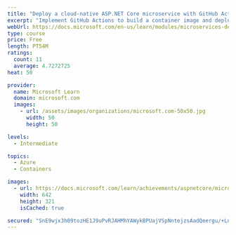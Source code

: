 ```yaml
---
title: "Deploy a cloud-native ASP.NET Core microservice with GitHub Actions"
excerpt: "Implement GitHub Actions to build a container image and deploy to Azure Kubernetes Service."
webUrl: https://docs.microsoft.com/en-us/learn/modules/microservices-devops-aspnet-core/
type: course
price: Free
length: PT54M
ratings:
  count: 11
  average: 4.7272725
heat: 50

provider:
  name: Microsoft Learn
  domain: microsoft.com
  images:
    - url: /assets/images/organizations/microsoft.com-50x50.jpg
      width: 50
      height: 50

levels:
  - Intermediate

topics:
  - Azure
  - Containers

images:
  - url: https://docs.microsoft.com/learn/achievements/aspnetcore/microservices-devops-aspnet-core-social.png
    width: 642
    height: 321
    isCached: true

secured: "SnE9wjx3h09tozHE1J9uPvRJAHMhYAWykBPUajVSpNntejzsAadQeergu/+Lnt8V4SvYjOWAy2XnWuV2Bo1LZckWyZ0O/9R26QPCoWzjvjm+4ZZwMV9utWthtBWL1euX+ByWE8hGDvS8MmK6J0cnqNTSWmXcpXeuD4WWRCv1OyWm+iRhlrKurmy7r/Kl4O5sRbbXH+wAEOmJQY7PqFhT5dhYaTKD9oj8JZLQptCa8/h2hDKjgPntItSikpuVSm45Vmm8Ix2g18aomc1NudwQR6sbP6SUzX6Bee/hwQbJ9oxUCg3D7kXzPOdxJ/23UkpqxlFXVeJUpIkX6HnGmGkIBfYRBHC0H8zXkFQDRCbWn6OFd0Vdbv2eXK1uTWUWJGG/RZRVzpQG1tKmZyYXCJAYUFKfWKH2fc/9N+rLqXvfGok=;fKqo9ztOIh7DQ0BgaTCDdQ=="
---
```


